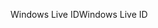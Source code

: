 <span data-ttu-id="6993e-101">Windows Live ID</span><span class="sxs-lookup"><span data-stu-id="6993e-101">Windows Live ID</span></span>